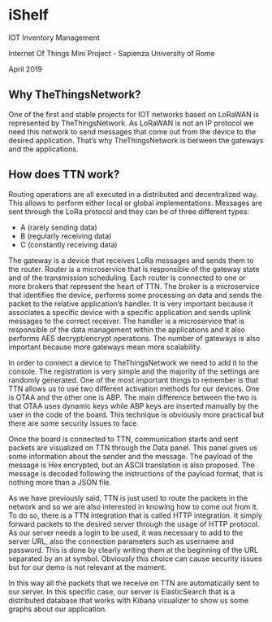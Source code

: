 # iShelf
IOT Inventory Management

Internet Of Things Mini Project - Sapienza University of Rome

April 2019

## Why TheThingsNetwork?

One of the first and stable projects for IOT networks based on LoRaWAN is represented by TheThingsNetwork. As LoRaWAN is not an IP protocol we need this network to send messages that come out from the device to the desired application. That’s why TheThingsNetwork is between the gateways and the applications.

## How does TTN work?

Routing operations are all executed in a distributed and decentralized way. This allows to perform either local or global implementations. Messages are sent through the LoRa protocol and they can be of three different types:
-	A (rarely sending data)
-	B (regularly receiving data)
-	C (constantly receiving data)

The gateway is a device that receives LoRa messages and sends them to the router. Router is a microservice that is responsible of the gateway state and of the transmission scheduling. Each router is connected to one or more brokers that represent the heart of TTN. The broker is a microservice that identifies the device, performs some processing on data and sends the packet to the relative application’s handler. It is very important because it associates a specific device with a specific application and sends uplink messages to the correct receiver.  The handler is a microservice that is responsible of the data management within the applications and it also performs AES decrypt/encrypt operations.
The number of gateways is also important because more gateways mean more scalability.

In order to connect a device to TheThingsNetwork we need to add it to the console. The registration is very simple and the majority of the settings are randomly generated. One of the most important things to remember is that TTN allows us to use two different activation methods for our devices. One is OTAA and the other one is ABP. The main difference between the two is that OTAA uses dynamic keys while ABP keys are inserted manually by the user in the code of the board. This technique is obviously more practical but there are some security issues to face.

Once the board is connected to TTN, communication starts and sent packets are visualized on TTN through the Data panel. This panel gives us some information about the sender and the message. The payload of the message is Hex encrypted, but an ASCII translation is also proposed. The message is decoded following the instructions of the payload format, that is nothing more than a JSON file.     

As we have previously said, TTN is just used to route the packets in the network and so we are also interested in knowing how to come out from it. To do so, there is a TTN integration that is called HTTP integration. It simply forward packets to the desired server through the usage of HTTP protocol. As our server needs a login to be used, it was necessary to add to the server URL, also the connection parameters such as username and password. This is done by clearly writing them at the beginning of the URL separated by an at symbol. Obviously this choice can cause security issues but for our demo is not relevant at the moment.

In this way all the packets that we receive on TTN are automatically sent to our server. In this specific case, our server is ElasticSearch that is a distributed database that works with Kibana visualizer to show us some graphs about our application. 
